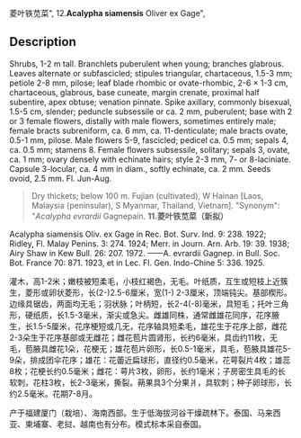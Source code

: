 菱叶铁苋菜",
12.**Acalypha siamensis** Oliver ex Gage",

## Description
Shrubs, 1-2 m tall. Branchlets puberulent when young; branches glabrous. Leaves alternate or subfascicled; stipules triangular, chartaceous, 1.5-3 mm; petiole 2-8 mm, pilose; leaf blade rhombic or ovate-rhombic, 2-6 × 1-3 cm, chartaceous, glabrous, base cuneate, margin crenate, proximal half subentire, apex obtuse; venation pinnate. Spike axillary, commonly bisexual, 1.5-5 cm, slender; peduncle subsessile or ca. 2 mm, puberulent; base with 2 or 3 female flowers, distally with male flowers, sometimes entirely male; female bracts subreniform, ca. 6 mm, ca. 11-denticulate; male bracts ovate, 0.5-1 mm, pilose. Male flowers 5-9, fascicled; pedicel ca. 0.5 mm; sepals 4, ca. 0.5 mm; stamens 8. Female flowers subsessile, solitary; sepals 3, ovate, ca. 1 mm; ovary densely with echinate hairs; style 2-3 mm, 7- or 8-laciniate. Capsule 3-locular, ca. 4 mm in diam., softly echinate, ca. 2 mm. Seeds ovoid, 2.5 mm. Fl. Jun-Aug.

> Dry thickets; below 100 m. Fujian (cultivated), W Hainan [Laos, Malaysia (peninsular), S Myanmar, Thailand, Vietnam].
  "Synonym": "*Acalypha evrardii* Gagnepain.
**11.菱叶铁苋菜（新拟）**

Acalypha siamensis Oliv. ex Gage in Rec. Bot. Surv. Ind. 9: 238. 1922; Ridley, Fl. Malay Penins. 3: 274. 1924; Merr. in Journ. Arn. Arb. 19: 39. 1938; Airy Shaw in Kew Bull. 26: 207. 1972. ——A. evrardii Gagnep. in Bull. Soc. Bot. France 70: 871. 1923, et in Lec. Fl. Gen. Indo-Chine 5: 336. 1925.

灌木，高1-2米；嫩枝被短柔毛，小枝红褐色，无毛。叶纸质，互生或短枝上近簇生，菱形或卵状菱形，长(2-)2.5-6厘米，宽(1-) 2-3厘米，顶端钝尖。基部楔形。边缘具锯齿，两面均无毛；羽状脉；叶柄短，长2-4(-8)毫米，具短毛；托叶三角形，硬纸质，长1.5-3毫米，渐尖或急尖。雌雄同株，通常雌雄花同序，花序腋生，长1.5-5厘米，花序梗短或几无，花序轴具短柔毛，雄花生于花序上部，雌花2-3朵生于花序基部或无雌花；雌花苞片圆肾形，长约6毫米，具齿约11枚，无毛，苞腋具雌花1朵，花梗无；雄花苞片卵形，长0.5-1毫米，具毛，苞腋具雄花5-9朵，排成团伞花序；雄花：花蕾近扁球形，直径约0.5毫米，花萼裂片4枚；雄蕊8枚；花梗长约0.5毫米；雌花：萼片3枚，卵形，长约1毫米；子房密生具毛的长软刺，花柱3枚，长2-3毫米，撕裂。蒴果具3个分果爿，具软刺；种子卵球形，长约2.5毫米。花期7-8月。

产于福建厦门（栽培）、海南西部。生于低海拔河谷干燥疏林下。泰国、马来西亚、柬埔寨、老挝、越南也有分布。模式标本采自泰国。
